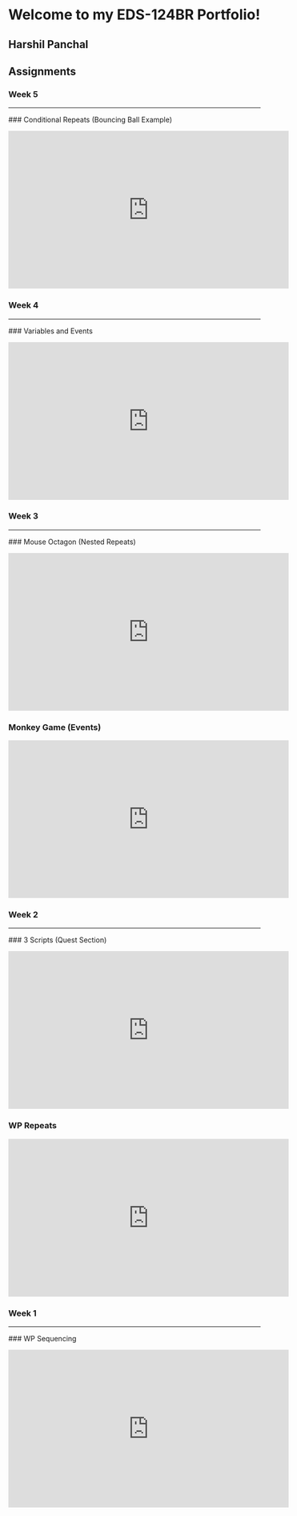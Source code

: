 # Welcome to my EDS-124BR Portfolio!
## Harshil Panchal

## Assignments

### Week 5
<hr style="height:2px;border-width:0;color:gray;background-color:gray">
### Conditional Repeats (Bouncing Ball Example)
<p align="center">
  <iframe width="560" height="315" src="https://www.youtube.com/embed/HVX6LcDHehQ" title="YouTube video player" frameborder="0" allow="accelerometer; autoplay; clipboard-write; encrypted-media; gyroscope; picture-in-picture" allowfullscreen></iframe>
</p>

### Week 4
<hr style="height:2px;border-width:0;color:gray;background-color:gray">
### Variables and Events
<p align="center">
  <iframe width="560" height="315" src="https://www.youtube.com/embed/Ec9q1hFDPio" title="YouTube video player" frameborder="0" allow="accelerometer; autoplay; clipboard-write; encrypted-media; gyroscope; picture-in-picture" allowfullscreen></iframe>
</p>

### Week 3
<hr style="height:2px;border-width:0;color:gray;background-color:gray">
### Mouse Octagon (Nested Repeats)
<p align="center">
  <iframe width="560" height="315" src="https://www.youtube.com/embed/V08sfQKiU7I" title="YouTube video player" frameborder="0" allow="accelerometer; autoplay;   clipboard-write; encrypted-media; gyroscope; picture-in-picture" allowfullscreen></iframe>
</p>

### Monkey Game (Events)
<p align="center">
  <iframe width="560" height="315" src="https://www.youtube.com/embed/nyQcKXt-zLE" title="YouTube video player" frameborder="0" allow="accelerometer; autoplay; clipboard-write; encrypted-media; gyroscope; picture-in-picture" allowfullscreen></iframe>
</p>

### Week 2
<hr style="height:2px;border-width:0;color:gray;background-color:gray">
### 3 Scripts (Quest Section)
<p align="center">
  <iframe width="560" height="315" src="https://www.youtube.com/embed/jAABF7WxhaQ" title="YouTube video player" frameborder="0" allow="accelerometer; autoplay;       clipboard-write; encrypted-media; gyroscope; picture-in-picture" allowfullscreen></iframe>
</p>

### WP Repeats
<p align="center">
  <iframe width="560" height="315" src="https://www.youtube.com/embed/_5D6T3O0ZZA" title="YouTube video player" frameborder="0" allow="accelerometer; autoplay;     clipboard-write; encrypted-media; gyroscope; picture-in-picture" allowfullscreen></iframe>
</p>

### Week 1
<hr style="height:2px;border-width:0;color:gray;background-color:gray">
### WP Sequencing
<p align="center">
  <iframe width="560" height="315" src="https://www.youtube.com/embed/dJFK5tdqGFg" title="YouTube video player" frameborder="0" allow="accelerometer; autoplay;       clipboard-write; encrypted-media; gyroscope; picture-in-picture" allowfullscreen></iframe>
</p>
